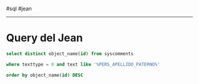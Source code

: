 #sql #jean

----
# Query del Jean

```sql
select distinct object_name(id) from syscomments

where texttype = 0 and text like '%PERS_APELLIDO_PATERNO%'

order by object_name(id) DESC
```